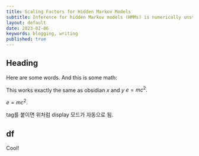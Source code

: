 ```yaml
---
title: Scaling Factors for Hidden Markov Models
subtitle: Inference for hidden Markov models (HMMs) is numerically unstable. $d$ $e^{2}$ A standard approach to resolving this instability is to use scaling factors. I discuss this idea in detail.
layout: default
date: 2023-02-06
keywords: blogging, writing
published: true
---
```


## Heading
Here are some words. And this is some math:

This works exactly the same as obsidian $x$ and $y$ $e = mc^2.$

$e = mc^2. \tag{1}$

tag를 붙이면 위처럼 display 모드가 자동으로 됨.



## df

Cool!
